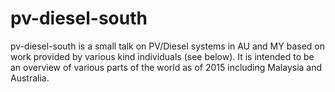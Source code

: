 # pv-diesel-south
pv-diesel-south is a small talk on PV/Diesel systems in AU and MY
based on work provided by various kind individuals (see below).
It is intended to be an overview of various parts of the world as
of 2015 including Malaysia and Australia.

